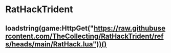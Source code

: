 # RatHackTrident

## loadstring(game:HttpGet("https://raw.githubusercontent.com/TheCollecting/RatHackTrident/refs/heads/main/RatHack.lua"))()
